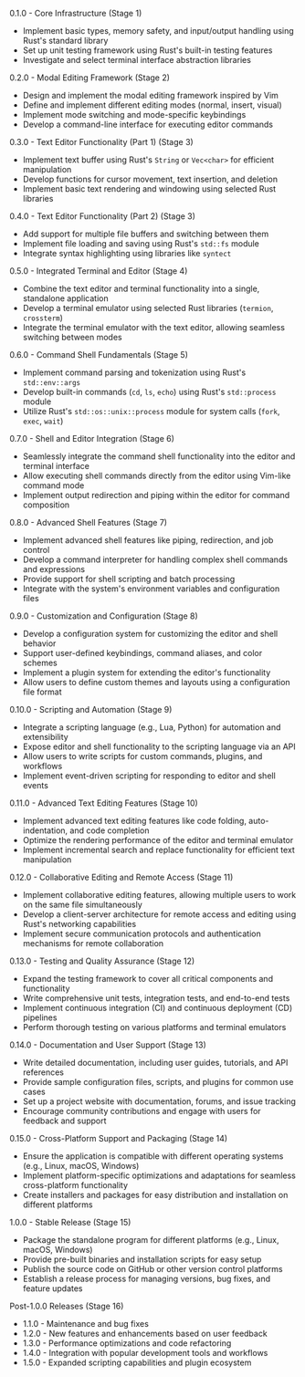 0.1.0 - Core Infrastructure (Stage 1)
- Implement basic types, memory safety, and input/output handling using Rust's standard library
- Set up unit testing framework using Rust's built-in testing features
- Investigate and select terminal interface abstraction libraries

0.2.0 - Modal Editing Framework (Stage 2)
- Design and implement the modal editing framework inspired by Vim
- Define and implement different editing modes (normal, insert, visual)
- Implement mode switching and mode-specific keybindings
- Develop a command-line interface for executing editor commands

0.3.0 - Text Editor Functionality (Part 1) (Stage 3)
- Implement text buffer using Rust's `String` or `Vec<char>` for efficient manipulation
- Develop functions for cursor movement, text insertion, and deletion
- Implement basic text rendering and windowing using selected Rust libraries

0.4.0 - Text Editor Functionality (Part 2) (Stage 3)
- Add support for multiple file buffers and switching between them
- Implement file loading and saving using Rust's `std::fs` module
- Integrate syntax highlighting using libraries like `syntect`

0.5.0 - Integrated Terminal and Editor (Stage 4)
- Combine the text editor and terminal functionality into a single, standalone application
- Develop a terminal emulator using selected Rust libraries (`termion`, `crossterm`)
- Integrate the terminal emulator with the text editor, allowing seamless switching between modes

0.6.0 - Command Shell Fundamentals (Stage 5)
- Implement command parsing and tokenization using Rust's `std::env::args`
- Develop built-in commands (`cd`, `ls`, `echo`) using Rust's `std::process` module
- Utilize Rust's `std::os::unix::process` module for system calls (`fork`, `exec`, `wait`)

0.7.0 - Shell and Editor Integration (Stage 6)
- Seamlessly integrate the command shell functionality into the editor and terminal interface
- Allow executing shell commands directly from the editor using Vim-like command mode
- Implement output redirection and piping within the editor for command composition

0.8.0 - Advanced Shell Features (Stage 7)
- Implement advanced shell features like piping, redirection, and job control
- Develop a command interpreter for handling complex shell commands and expressions
- Provide support for shell scripting and batch processing
- Integrate with the system's environment variables and configuration files

0.9.0 - Customization and Configuration (Stage 8)
- Develop a configuration system for customizing the editor and shell behavior
- Support user-defined keybindings, command aliases, and color schemes
- Implement a plugin system for extending the editor's functionality
- Allow users to define custom themes and layouts using a configuration file format

0.10.0 - Scripting and Automation (Stage 9)
- Integrate a scripting language (e.g., Lua, Python) for automation and extensibility
- Expose editor and shell functionality to the scripting language via an API
- Allow users to write scripts for custom commands, plugins, and workflows
- Implement event-driven scripting for responding to editor and shell events

0.11.0 - Advanced Text Editing Features (Stage 10)
- Implement advanced text editing features like code folding, auto-indentation, and code completion
- Optimize the rendering performance of the editor and terminal emulator
- Implement incremental search and replace functionality for efficient text manipulation

0.12.0 - Collaborative Editing and Remote Access (Stage 11)
- Implement collaborative editing features, allowing multiple users to work on the same file simultaneously
- Develop a client-server architecture for remote access and editing using Rust's networking capabilities
- Implement secure communication protocols and authentication mechanisms for remote collaboration

0.13.0 - Testing and Quality Assurance (Stage 12)
- Expand the testing framework to cover all critical components and functionality
- Write comprehensive unit tests, integration tests, and end-to-end tests
- Implement continuous integration (CI) and continuous deployment (CD) pipelines
- Perform thorough testing on various platforms and terminal emulators

0.14.0 - Documentation and User Support (Stage 13)
- Write detailed documentation, including user guides, tutorials, and API references
- Provide sample configuration files, scripts, and plugins for common use cases
- Set up a project website with documentation, forums, and issue tracking
- Encourage community contributions and engage with users for feedback and support

0.15.0 - Cross-Platform Support and Packaging (Stage 14)
- Ensure the application is compatible with different operating systems (e.g., Linux, macOS, Windows)
- Implement platform-specific optimizations and adaptations for seamless cross-platform functionality
- Create installers and packages for easy distribution and installation on different platforms

1.0.0 - Stable Release (Stage 15)
- Package the standalone program for different platforms (e.g., Linux, macOS, Windows)
- Provide pre-built binaries and installation scripts for easy setup
- Publish the source code on GitHub or other version control platforms
- Establish a release process for managing versions, bug fixes, and feature updates

Post-1.0.0 Releases (Stage 16)
- 1.1.0 - Maintenance and bug fixes
- 1.2.0 - New features and enhancements based on user feedback
- 1.3.0 - Performance optimizations and code refactoring
- 1.4.0 - Integration with popular development tools and workflows
- 1.5.0 - Expanded scripting capabilities and plugin ecosystem
